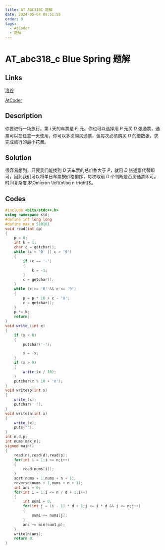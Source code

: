 ```yaml
---
title: AT ABC318C 题解
date: 2024-05-04 09:51:55
order: 0
tags:
  - AtCoder
  - 题解
---
```

<!---->
<!--more-->

# AT_abc318_c Blue Spring 题解

## Links

[洛谷](https://www.luogu.com.cn/problem/AT_abc318_c)

[AtCoder](https://atcoder.jp/contests/abc318/tasks/abc318_c)

## Description

你要进行一场旅行。第 $i$ 天的车票是 $F_{i}$ 元。你也可以选择用 $P$ 元买 $D$ 张通票，通票可以在任意一天使用，你可以多次购买通票，但每次必须购买 $D$ 的倍数张，求完成旅行的最小花费。

## Solution

很容易想到，只要我们能找到 $D$ 天车票的总价格大于 $P$，就用 $D$ 张通票代替即可。因此我们可以将单日车票按价格排序，每次取前 $D$ 个判断是否买通票即可。时间复杂度 $\Omicron \left(n\log n \right)$。

## Codes

```cpp
#include <bits/stdc++.h>
using namespace std;
#define int long long
#define max_n 510101
void read(int &p)
{
    p = 0;
    int k = 1;
    char c = getchar();
    while (c < '0' || c > '9')
    {
        if (c == '-')
        {
            k = -1;
        }
        c = getchar();
    }
    while (c >= '0' && c <= '9')
    {
        p = p * 10 + c - '0';
        c = getchar();
    }
    p *= k;
    return;
}
void write_(int x)
{
    if (x < 0)
    {
        putchar('-');

        x = -x;
    }
    if (x > 9)
    {
        write_(x / 10);
    }
    putchar(x % 10 + '0');
}
void writesp(int x)
{
    write_(x);
    putchar(' ');
}
void writeln(int x)
{
    write_(x);
    puts("");
}
int n,d,p;
int nums[max_n];
signed main()
{
    read(n),read(d),read(p);
    for(int i = 1;i <= n;i++)
    {
        read(nums[i]);
    }
    sort(nums + 1,nums + n + 1);
    reverse(nums + 1,nums + n + 1);
    int ans = 0;
    for(int i = 1;i <= n / d + 1;i++)
    {
        int sum1 = 0;
        for(int j = (i - 1) * d + 1;j <= i * d && j <= n;j++)
        {
            sum1 += nums[j];
        }
        ans += min(sum1,p);
    }
    writeln(ans);
    return 0;
}
```

